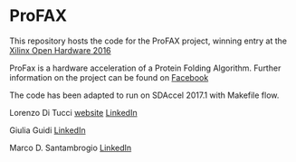 # ProFAX
This repository hosts the code for the ProFAX project, winning entry at the [Xilinx Open Hardware 2016](http://www.openhw.eu/2016-finalists.html)

ProFax is a hardware acceleration of a Protein Folding Algorithm. Further information on the project can be found on [Facebook](https://www.facebook.com/profaxnecstlab/)

The code has been adapted to run on SDAccel 2017.1 with Makefile flow.


Lorenzo Di Tucci [website](http://www.lorenzoditucci.com) [LinkedIn](https://www.linkedin.com/in/lorenzoditucci)

Giulia Guidi [LinkedIn](https://www.linkedin.com/in/giulia-guidi-376522b0)

Marco D. Santambrogio [LinkedIn](https://www.linkedin.com/in/santambr)
